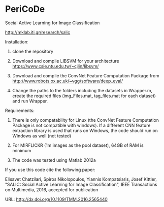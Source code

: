 # PeriCoDe

Social Active Learning for Image Classification

http://mklab.iti.gr/research/salic


Installation:

1. clone the repository

2. Download and compile LIBSVM for your architecture https://www.csie.ntu.edu.tw/~cjlin/libsvm/


3. Download and compile the ConvNet Feature Computation Package from http://www.robots.ox.ac.uk/~vgg/software/deep_eval/


4. Change the paths to the folders including the datasets in Wrapper.m, create the required files (img_Files.mat, tag_files.mat for each dataset) and run Wrapper.


Requirements:

1. There is only compatability for Linux (the ConvNet Feature Computation Package is not compatible with windows). If a different CNN feature extraction library is used that runs on Windows, the code should run on Windows as well (not tested)

2. For MIRFLICKR (1m images as the pool dataset), 64GB of RAM is minimum

3. The code was tested using Matlab 2012a


If you use this code cite the following paper:

Elisavet Chatzilari, Spiros Nikolopoulos, Yiannis Kompatsiaris, Josef Kittler, "SALIC: Social Active Learning for Image Classification", IEEE Transactions on Multimedia, 2016, accepted for publication

URL: http://dx.doi.org/10.1109/TMM.2016.2565440


